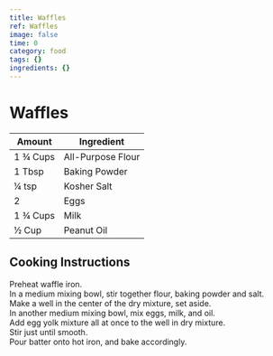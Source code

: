 ```yaml
---
title: Waffles
ref: Waffles
image: false
time: 0
category: food
tags: {}
ingredients: {}
---
```

# Waffles  
  
|Amount|Ingredient|  
|----|----|  
1 ¾ Cups | All-Purpose Flour  
1 Tbsp | Baking Powder  
¼ tsp | Kosher Salt  
2| Eggs  
1 ¾ Cups | Milk  
½ Cup | Peanut Oil  
  
  
## Cooking Instructions  
Preheat waffle iron.  
In a medium mixing bowl, stir together flour, baking powder and salt.  
Make a well in the center of the dry mixture, set aside.  
In another medium mixing bowl, mix eggs, milk, and oil.  
Add egg yolk mixture all at once to the well in dry mixture.  
Stir just until smooth.  
Pour batter onto hot iron, and bake accordingly.  
  